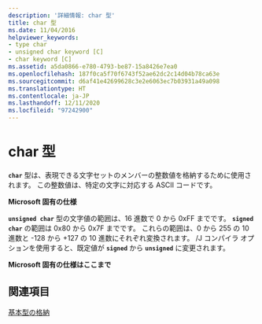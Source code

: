 ```yaml
---
description: '詳細情報: char 型'
title: char 型
ms.date: 11/04/2016
helpviewer_keywords:
- type char
- unsigned char keyword [C]
- char keyword [C]
ms.assetid: a5da0866-e780-4793-be87-15a8426e7ea0
ms.openlocfilehash: 187f0ca5f70f6743f52ae62dc2c14d04b78ca63e
ms.sourcegitcommit: d6af41e42699628c3e2e6063ec7b03931a49a098
ms.translationtype: HT
ms.contentlocale: ja-JP
ms.lasthandoff: 12/11/2020
ms.locfileid: "97242900"
---
```

# <a name="type-char"></a>char 型

**`char`** 型は、表現できる文字セットのメンバーの整数値を格納するために使用されます。 この整数値は、特定の文字に対応する ASCII コードです。

**Microsoft 固有の仕様**

**`unsigned char`** 型の文字値の範囲は、16 進数で 0 から 0xFF までです。 **`signed char`** の範囲は 0x80 から 0x7F までです。 これらの範囲は、0 から 255 の 10 進数と -128 から +127 の 10 進数にそれぞれ変換されます。 /J コンパイラ オプションを使用すると、既定値が **`signed`** から **`unsigned`** に変更されます。

**Microsoft 固有の仕様はここまで**

## <a name="see-also"></a>関連項目

[基本型の格納](../c-language/storage-of-basic-types.md)
